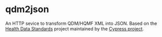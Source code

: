 qdm2json
========
An HTTP sevice to transform QDM/HQMF XML into JSON. Based on the [Health Data Standards](https://github.com/projectcypress/health-data-standards) project maintained by the [Cypress project](http://projectcypress.org/).
